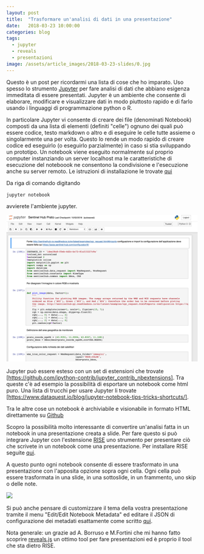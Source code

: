 ```yaml
---
layout: post
title:  "Trasformare un'analisi di dati in una presentazione"
date:   2018-03-23 10:00:00
categories: blog
tags:
  - jupyter
  - reveals
  - presentazioni
image: /assets/article_images/2018-03-23-slides/0.jpg
---
```


Questo è un post per ricordarmi una lista di cose che ho imparato. Uso spesso lo strumento [Jupyter](http://jupyter.org/) per fare analisi di dati che abbiano esigenza immeditata di essere presentati. Jupyter è un ambiente che consente di elaborare, modificare e visualizzare dati in modo piuttosto rapido e di farlo usando i linguaggi di programmazione python o R.

In particolare Jupyter vi consente di creare dei file (denominati Notebook) composti da una lista di elementi (definiti "celle") ognuno dei quali può essere codice, testo markdown o altro e di eseguire le celle tutte assieme o singolarmente una per volta. Questo lo rende un modo rapido di creare codice ed eseguirlo (o eseguirlo parzialmente) in caso si stia sviluppando un prototipo. Un notebook viene eseguito normalmente sul proprio computer instanziando un server localhost ma le caratteristiche di esecuzione del noteboook ne consentono la condivisione e l'esecuzione anche su server remoto. Le istruzioni di installazione le trovate [qui](http://jupyter.org/install)

Da riga di comando digitando

```
jupyter notebook
```

avvierete l'ambiente jupyter.

![](/assets/article_images/2018-03-23-slides/1.png)

Jupyter può essere esteso con un set di estensioni che trovate [https://github.com/ipython-contrib/jupyter_contrib_nbextensions]. Tra queste c'è ad esempio la possibilità di esportare un notebook come html puro. Una lista di trucchi per usare Jupyter li trovate [https://www.dataquest.io/blog/jupyter-notebook-tips-tricks-shortcuts/].

Tra le altre cose un notebook è archiviabile e visionabile in formato HTML direttamente su [Github](https://help.github.com/articles/working-with-jupyter-notebook-files-on-github/)

Scopro la possibilità molto interessante di convertire un'analisi fatta in un notebook in una presentazione creata a slide. Per fare questo si può integrare Jupyter con l'estensione [RISE](https://damianavila.github.io/RISE/index.html) uno strumento per presentare ciò che scrivete in un notebook come una presentazione. Per installare RISE seguite [qui](https://damianavila.github.io/RISE/installation.html).

A questo punto ogni notebook consente di essere trasformato in una presentazione con l'apposita opzione sopra ogni cella. Ogni cella può essere trasformata in una slide, in una sottoslide, in un frammento, uno skip o delle note.

![](/assets/article_images/2018-03-23-slides/2.gif)

Si può anche pensare di customizzare il tema della vostra presentazione tramite il menu "Edit/Edit Notebook Metadata" ed editare il JSON di configurazione dei metadati esattamente come scritto [qui](https://damianavila.github.io/RISE/customize.html).

Nota generale: un grazie ad A. Borruso e M.Fortini che mi hanno fatto scoprire [reveals.js](https://revealjs.com/#/) un ottimo tool per fare presentazioni ed è proprio il tool che sta dietro RISE.